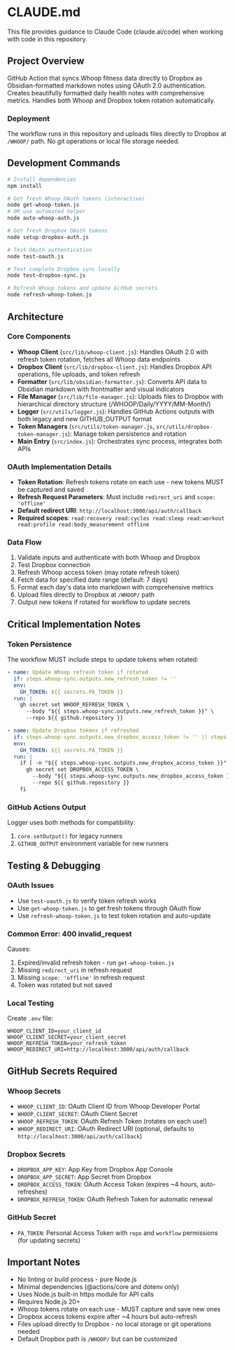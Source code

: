 # CLAUDE.md

This file provides guidance to Claude Code (claude.ai/code) when working with code in this repository.

## Project Overview
GitHub Action that syncs Whoop fitness data directly to Dropbox as Obsidian-formatted markdown notes using OAuth 2.0 authentication. Creates beautifully formatted daily health notes with comprehensive metrics. Handles both Whoop and Dropbox token rotation automatically.

### Deployment
The workflow runs in this repository and uploads files directly to Dropbox at `/WHOOP/` path. No git operations or local file storage needed.

## Development Commands

```bash
# Install dependencies
npm install

# Get fresh Whoop OAuth tokens (interactive)
node get-whoop-token.js
# OR use automated helper
node auto-whoop-auth.js

# Get fresh Dropbox OAuth tokens
node setup-dropbox-auth.js

# Test OAuth authentication
node test-oauth.js

# Test complete Dropbox sync locally
node test-dropbox-sync.js

# Refresh Whoop tokens and update GitHub secrets
node refresh-whoop-token.js
```

## Architecture

### Core Components
- **Whoop Client** (`src/lib/whoop-client.js`): Handles OAuth 2.0 with refresh token rotation, fetches all Whoop data endpoints
- **Dropbox Client** (`src/lib/dropbox-client.js`): Handles Dropbox API operations, file uploads, and token refresh
- **Formatter** (`src/lib/obsidian-formatter.js`): Converts API data to Obsidian markdown with frontmatter and visual indicators
- **File Manager** (`src/lib/file-manager.js`): Uploads files to Dropbox with hierarchical directory structure (/WHOOP/Daily/YYYY/MM-Month/)
- **Logger** (`src/utils/logger.js`): Handles GitHub Actions outputs with both legacy and new GITHUB_OUTPUT format
- **Token Managers** (`src/utils/token-manager.js`, `src/utils/dropbox-token-manager.js`): Manage token persistence and rotation
- **Main Entry** (`src/index.js`): Orchestrates sync process, integrates both APIs

### OAuth Implementation Details
- **Token Rotation**: Refresh tokens rotate on each use - new tokens MUST be captured and saved
- **Refresh Request Parameters**: Must include `redirect_uri` and `scope: 'offline'`
- **Default redirect URI**: `http://localhost:3000/api/auth/callback`
- **Required scopes**: `read:recovery read:cycles read:sleep read:workout read:profile read:body_measurement offline`

### Data Flow
1. Validate inputs and authenticate with both Whoop and Dropbox
2. Test Dropbox connection
3. Refresh Whoop access token (may rotate refresh token)
4. Fetch data for specified date range (default: 7 days)
5. Format each day's data into markdown with comprehensive metrics
6. Upload files directly to Dropbox at `/WHOOP/` path
7. Output new tokens if rotated for workflow to update secrets

## Critical Implementation Notes

### Token Persistence
The workflow MUST include steps to update tokens when rotated:
```yaml
- name: Update Whoop refresh token if rotated
  if: steps.whoop-sync.outputs.new_refresh_token != ''
  env:
    GH_TOKEN: ${{ secrets.PA_TOKEN }}
  run: |
    gh secret set WHOOP_REFRESH_TOKEN \
      --body "${{ steps.whoop-sync.outputs.new_refresh_token }}" \
      --repo ${{ github.repository }}

- name: Update Dropbox tokens if refreshed
  if: steps.whoop-sync.outputs.new_dropbox_access_token != '' || steps.whoop-sync.outputs.new_dropbox_refresh_token != ''
  env:
    GH_TOKEN: ${{ secrets.PA_TOKEN }}
  run: |
    if [ -n "${{ steps.whoop-sync.outputs.new_dropbox_access_token }}" ]; then
      gh secret set DROPBOX_ACCESS_TOKEN \
        --body "${{ steps.whoop-sync.outputs.new_dropbox_access_token }}" \
        --repo ${{ github.repository }}
    fi
```

### GitHub Actions Output
Logger uses both methods for compatibility:
1. `core.setOutput()` for legacy runners
2. `GITHUB_OUTPUT` environment variable for new runners

## Testing & Debugging

### OAuth Issues
- Use `test-oauth.js` to verify token refresh works
- Use `get-whoop-token.js` to get fresh tokens through OAuth flow
- Use `refresh-whoop-token.js` to test token rotation and auto-update

### Common Error: 400 invalid_request
Causes:
1. Expired/invalid refresh token - run `get-whoop-token.js`
2. Missing `redirect_uri` in refresh request
3. Missing `scope: 'offline'` in refresh request
4. Token was rotated but not saved

### Local Testing
Create `.env` file:
```
WHOOP_CLIENT_ID=your_client_id
WHOOP_CLIENT_SECRET=your_client_secret
WHOOP_REFRESH_TOKEN=your_refresh_token
WHOOP_REDIRECT_URI=http://localhost:3000/api/auth/callback
```

## GitHub Secrets Required

### Whoop Secrets
- `WHOOP_CLIENT_ID`: OAuth Client ID from Whoop Developer Portal
- `WHOOP_CLIENT_SECRET`: OAuth Client Secret
- `WHOOP_REFRESH_TOKEN`: OAuth Refresh Token (rotates on each use!)
- `WHOOP_REDIRECT_URI`: OAuth Redirect URI (optional, defaults to `http://localhost:3000/api/auth/callback`)

### Dropbox Secrets
- `DROPBOX_APP_KEY`: App Key from Dropbox App Console
- `DROPBOX_APP_SECRET`: App Secret from Dropbox
- `DROPBOX_ACCESS_TOKEN`: OAuth Access Token (expires ~4 hours, auto-refreshes)
- `DROPBOX_REFRESH_TOKEN`: OAuth Refresh Token for automatic renewal

### GitHub Secret
- `PA_TOKEN`: Personal Access Token with `repo` and `workflow` permissions (for updating secrets)

## Important Notes
- No linting or build process - pure Node.js
- Minimal dependencies (@actions/core and dotenv only)
- Uses Node.js built-in https module for API calls
- Requires Node.js 20+
- Whoop tokens rotate on each use - MUST capture and save new ones
- Dropbox access tokens expire after ~4 hours but auto-refresh
- Files upload directly to Dropbox - no local storage or git operations needed
- Default Dropbox path is `/WHOOP/` but can be customized